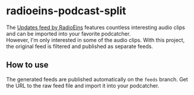 # radioeins-podcast-split
The [Updates feed by RadioEins](https://www.radioeins.de/export/updates.xml/feed=podcast.xml) features countless interesting audio clips and can be imported into your favorite podcatcher.  
However, I'm only interested in some of the audio clips. With this project, the original feed is filtered and published as separate feeds.

## How to use
The generated feeds are published automatically on the `feeds` branch. Get the URL to the raw feed file and import it into your podcatcher.

